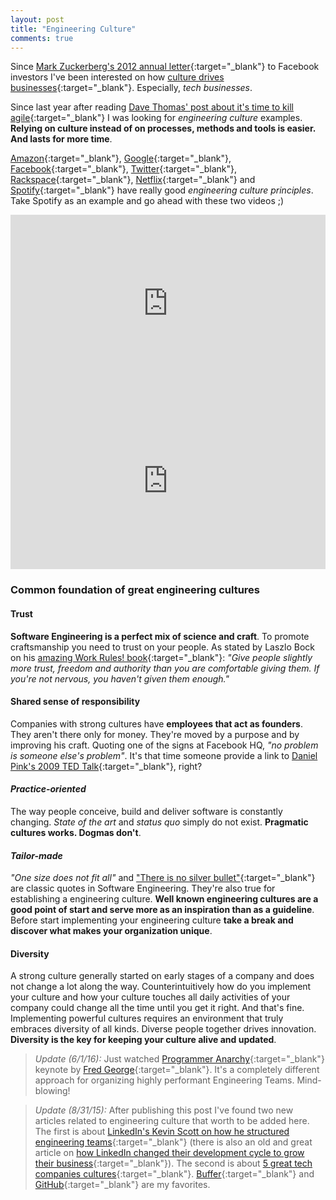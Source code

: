 ```yaml
---
layout: post
title: "Engineering Culture"
comments: true
---
```


Since [Mark Zuckerberg's 2012 annual letter](http://www.wired.com/2012/02/zuck-letter/){:target="_blank"}
to Facebook investors I've been interested on how [culture drives businesses](http://www.slideshare.net/Bufferapp/buffer-culture-06-with-a-change-to-be-a-no-ego-doer){:target="_blank"}.
Especially, _tech businesses_.

Since last year after reading [Dave Thomas' post about it's time to kill agile](http://pragdave.me/blog/2014/03/04/time-to-kill-agile/){:target="_blank"}
I was looking for _engineering culture_ examples. **Relying on culture instead of on processes, methods and tools is easier.
And lasts for more time**.

[Amazon](https://www.amazon.jobs/en/principles){:target="_blank"}, [Google](https://rework.withgoogle.com/){:target="_blank"}, [Facebook](https://hbr.org/2016/06/how-facebook-tries-to-prevent-office-politics){:target="_blank"}, [Twitter](http://www.fastcompany.com/3034679/most-innovative-companies/the-company-with-the-best-culture-twitter-according-to-glassdoor){:target="_blank"}, [Rackspace](https://www.rackspace.com/talent/culture/){:target="_blank"}, [Netflix](http://www.huffingtonpost.com/2015/02/27/netflix-culture-deck-success_n_6763716.html){:target="_blank"} and [Spotify](http://www.fastcompany.com/3034617/how-spotifys-music-obsessed-culture-makes-the-company-rock){:target="_blank"} have really good _engineering culture principles_. Take Spotify as an example and go ahead with these two videos ;)

<style>.embed-container { position: relative; padding-bottom: 56.25%; height: 0; overflow: hidden; max-width: 100%; } .embed-container iframe, .embed-container object, .embed-container embed { position: absolute; top: 0; left: 0; width: 100%; height: 100%; }</style><div class='embed-container'><iframe src='http://player.vimeo.com/video/85490944' frameborder='0' webkitAllowFullScreen mozallowfullscreen allowFullScreen></iframe></div>

<style>.embed-container { position: relative; padding-bottom: 56.25%; height: 0; overflow: hidden; max-width: 100%; } .embed-container iframe, .embed-container object, .embed-container embed { position: absolute; top: 0; left: 0; width: 100%; height: 100%; }</style><div class='embed-container'><iframe src='http://player.vimeo.com/video/94950270' frameborder='0' webkitAllowFullScreen mozallowfullscreen allowFullScreen></iframe></div>


### Common foundation of great engineering cultures

#### Trust

__Software Engineering is a perfect mix of science and craft__. To promote craftsmanship you need to trust on your people. As stated by Laszlo Bock on his [amazing Work Rules! book](http://www.workrules.net){:target="_blank"}: _"Give people slightly more trust, freedom and authority than you are comfortable giving them. If you're not nervous, you haven't given them enough."_

#### Shared sense of responsibility

Companies with strong cultures have __employees that act as founders__. They aren't there only for money. They're moved by a purpose and by improving his craft. Quoting one of the signs at Facebook HQ, _"no problem is someone else's problem"_. It's that time someone provide a link to [Daniel Pink's 2009 TED Talk](https://www.youtube.com/watch?v=rrkrvAUbU9Y){:target="_blank"}, right?

#### _Practice-oriented_

The way people conceive, build and deliver software is constantly changing. _State of the art_ and _status quo_ simply do not exist. **Pragmatic cultures works. Dogmas don't**.

#### _Tailor-made_

_"One size does not fit all"_ and ["There is no silver bullet"](https://en.wikipedia.org/wiki/No_Silver_Bullet){:target="_blank"} are classic quotes in Software Engineering. They're also true for establishing a engineering culture. __Well known engineering cultures are a good point of start and serve more as an inspiration than as a guideline__. Before start implementing your engineering culture __take a break and discover what makes your organization unique__.

#### Diversity

A strong culture generally started on early stages of a company and does not change a lot along the way. Counterintuitively how do you implement your culture and how your culture touches all daily activities of your company could change all the time until you get it right. And that's fine. Implementing powerful cultures requires an environment that truly embraces diversity of all kinds. Diverse people together drives innovation. **Diversity is the key for keeping your culture alive and updated**.


>_Update (6/1/16):_ Just watched [Programmer Anarchy](https://www.youtube.com/watch?v=uk-CF7klLdA){:target="_blank"} keynote by [Fred George](https://twitter.com/fgeorge52){:target="_blank"}. It's a completely different approach for organizing highly performant Engineering Teams. Mind-blowing!

>_Update (8/31/15):_ After publishing this post I've found two new articles related to engineering culture that worth to be added here. The first is about [LinkedIn's Kevin Scott on how he structured engineering teams](http://firstround.com/review/how-i-structured-engineering-teams-at-linkedin-and-admob-for-success/){:target="_blank"} (there is also an old and great article on [how LinkedIn changed their development cycle to grow their business](http://www.wired.com/2013/04/linkedin-software-revolution/){:target="_blank"}).
>The second is about [5 great tech companies cultures](http://www.inc.com/ed-zitron/5-tech-companies-with-great-cultures.html){:target="_blank"}. [Buffer](http://www.slideshare.net/Bufferapp/buffer-culture-06-with-a-change-to-be-a-no-ego-doer){:target="_blank"} and [Git](http://zachholman.com/posts/how-github-works/)[Hub](http://zachholman.com/posts/scaling-github-employees/){:target="_blank"} are my favorites.
